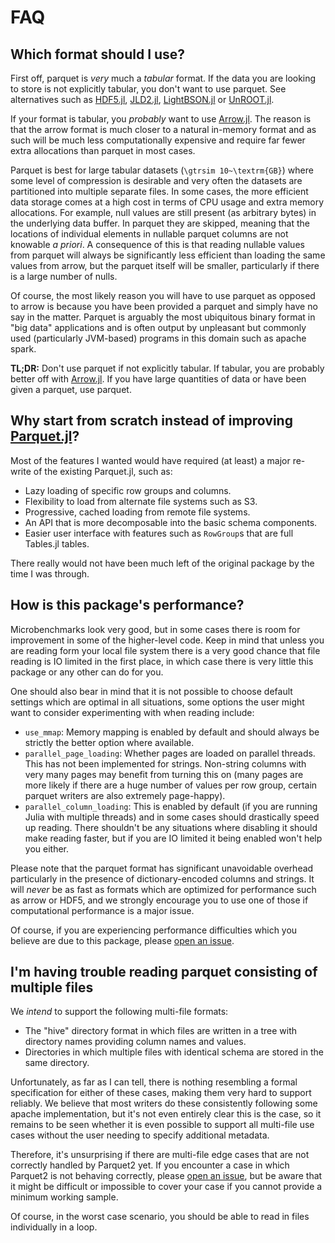 
# FAQ

## Which format should I use?
First off, parquet is *very* much a *tabular* format.  If the data you are looking to store is not
explicitly tabular, you don't want to use parquet.  See alternatives such as
[HDF5.jl](https://github.com/JuliaIO/HDF5.jl), [JLD2.jl](https://github.com/JuliaIO/JLD2.jl),
[LightBSON.jl](https://github.com/ancapdev/LightBSON.jl) or
[UnROOT.jl](https://github.com/tamasgal/UnROOT.jl).

If your format is tabular, you *probably* want to use [Arrow.jl](https://github.com/JuliaData/Arrow.jl).
The reason is that the arrow format is much closer to a natural in-memory format and as such will
be much less computationally expensive and require far fewer extra allocations than parquet in most
cases.

Parquet is best for large tabular datasets (``\gtrsim 10~\textrm{GB}``) where some level of compression
is desirable and very often the datasets are partitioned into multiple separate files.  In some
cases, the more efficient data storage comes at a high cost in terms of CPU usage and extra memory
allocations.  For example, null values are still present (as arbitrary bytes) in the underlying data
buffer.  In parquet they are skipped, meaning that the locations of individual elements in nullable
parquet columns are not knowable *a priori*.  A consequence of this is that reading nullable values
from parquet will always be significantly less efficient than loading the same values from arrow,
but the parquet itself will be smaller, particularly if there is a large number of nulls.

Of course, the most likely reason you will have to use parquet as opposed to arrow is because you
have been provided a parquet and simply have no say in the matter.  Parquet is arguably the most
ubiquitous binary format in "big data" applications and is often output by unpleasant but commonly
used (particularly JVM-based) programs in this domain such as apache spark.

**TL;DR:** Don't use parquet if not explicitly tabular.  If tabular, you are probably better off
with [Arrow.jl](https://github.com/JuliaData/Arrow.jl).  If you have large quantities of data or
have been given a parquet, use parquet.

## Why start from scratch instead of improving [Parquet.jl](https://github.com/JuliaIO/Parquet.jl)?
Most of the features I wanted would have required (at least) a major re-write of the existing
Parquet.jl, such as:
- Lazy loading of specific row groups and columns.
- Flexibility to load from alternate file systems such as S3.
- Progressive, cached loading from remote file systems.
- An API that is more decomposable into the basic schema components.
- Easier user interface with features such as `RowGroup`s that are full Tables.jl tables.

There really would not have been much left of the original package by the time I was through.

## How is this package's performance?
Microbenchmarks look very good, but in some cases there is room for improvement in some of the
higher-level code.  Keep in mind that unless you are reading form your local file system there is a
very good chance that file reading is IO limited in the first place, in which case there is very
little this package or any other can do for you.

One should also bear in mind that it is not possible to choose default settings
which are optimal in all situations, some options the user might want to consider experimenting with
when reading include:
- `use_mmap`: Memory mapping is enabled by default and should always be strictly the better option
    where available.
- `parallel_page_loading`: Whether pages are loaded on parallel threads.  This has not been
    implemented for strings.  Non-string columns with very many pages may benefit from turning this
    on (many pages are more likely if there are a huge number of values per row group, certain
    parquet writers are also extremely page-happy).
- `parallel_column_loading`: This is enabled by default (if you are running Julia with multiple
    threads) and in some cases should drastically speed up reading.  There shouldn't be any
    situations where disabling it should make reading faster, but if you are IO limited it being
    enabled won't help you either.

Please note that the parquet format has significant unavoidable overhead particularly in the
presence of dictionary-encoded columns and strings.  It will *never* be as fast as formats which are
optimized for performance such as arrow or HDF5, and we strongly encourage you to use one of those
if computational performance is a major issue.

Of course, if you are experiencing performance difficulties which you believe are due to this
package, please [open an issue](https://gitlab.com/ExpandingMan/Parquet2.jl/-/issues).


## I'm having trouble reading parquet consisting of multiple files
We *intend* to support the following multi-file formats:
- The "hive" directory format in which files are written in a tree with directory names providing
    column names and values.
- Directories in which multiple files with identical schema are stored in the same directory.

Unfortunately, as far as I can tell, there is nothing resembling a formal specification for either
of these cases, making them very hard to support reliably.  We believe that most writers do these
consistently following some apache implementation, but it's not even entirely clear this is the
case, so it remains to be seen whether it is even possible to support all multi-file use cases
without the user needing to specify additional metadata.

Therefore, it's unsurprising if there are multi-file edge cases that are not correctly handled by
Parquet2 yet.  If you encounter a case in which Parquet2 is not behaving correctly, please
[open an issue](https://gitlab.com/ExpandingMan/Parquet2.jl/-/issues), but be aware that it might be
difficult or impossible to cover your case if you cannot provide a minimum working sample.

Of course, in the worst case scenario, you should be able to read in files individually in a loop.

